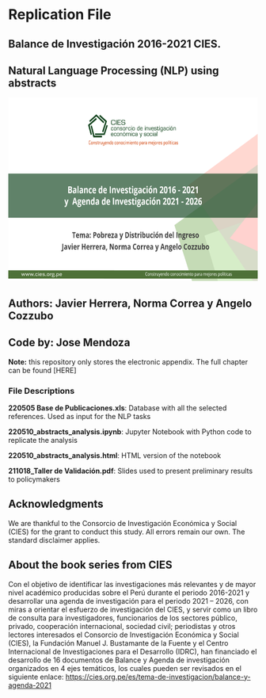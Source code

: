 # Replication File 
## Balance de Investigación 2016-2021 CIES. 
## Natural Language Processing (NLP) using abstracts

<center>
  <img src="https://github.com/acozzubo/balance-CIES-2021/blob/main/cover_CIES.png" alt="drawing" height="370" width="700"/>
</center>

## Authors: Javier Herrera, Norma Correa y Angelo Cozzubo
## Code by: Jose Mendoza 

**Note:** this repository only stores the electronic appendix. The full chapter can be found [HERE]

### File Descriptions

**220505 Base de Publicaciones.xls**: Database with all the selected references. Used as input for the NLP tasks

**220510_abstracts_analysis.ipynb**: Jupyter Notebook with Python code to replicate the analysis 

**220510_abstracts_analysis.html**: HTML version of the notebook 

**211018_Taller de Validación.pdf**: Slides used to present preliminary  results to policymakers

## Acknowledgments

We are thankful to the Consorcio de Investigación Económica y Social (CIES) for the grant to conduct this study. All errors remain our own. The standard disclaimer applies. 

## About the book series from CIES

Con el objetivo de identificar las investigaciones más relevantes y de mayor nivel académico producidas sobre el Perú durante el periodo 2016-2021 y desarrollar una agenda de investigación para el periodo 2021 – 2026, con miras a orientar el esfuerzo de investigación del CIES, y servir como un libro de consulta para investigadores, funcionarios de los sectores público, privado, cooperación internacional, sociedad civil; periodistas y otros lectores interesados el Consorcio de Investigación Económica y Social (CIES), la Fundación Manuel J. Bustamante de la Fuente y el Centro Internacional de Investigaciones para el Desarrollo (IDRC), han financiado el desarrollo de 16 documentos de Balance y Agenda de investigación organizados en 4 ejes temáticos, los cuales pueden ser revisados en el siguiente enlace: https://cies.org.pe/es/tema-de-investigacion/balance-y-agenda-2021
